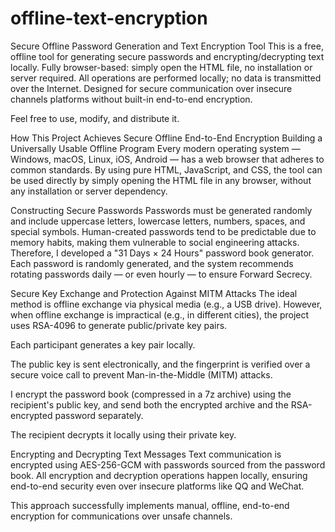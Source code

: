 # offline-text-encryption
Secure Offline Password Generation and Text Encryption Tool
This is a free, offline tool for generating secure passwords and encrypting/decrypting text locally.
Fully browser-based: simply open the HTML file, no installation or server required.
All operations are performed locally; no data is transmitted over the Internet.
Designed for secure communication over insecure channels platforms without built-in end-to-end encryption.

Feel free to use, modify, and distribute it.

How This Project Achieves Secure Offline End-to-End Encryption
Building a Universally Usable Offline Program
Every modern operating system — Windows, macOS, Linux, iOS, Android — has a web browser that adheres to common standards. By using pure HTML, JavaScript, and CSS, the tool can be used directly by simply opening the HTML file in any browser, without any installation or server dependency.

Constructing Secure Passwords
Passwords must be generated randomly and include uppercase letters, lowercase letters, numbers, spaces, and special symbols. Human-created passwords tend to be predictable due to memory habits, making them vulnerable to social engineering attacks. Therefore, I developed a "31 Days × 24 Hours" password book generator. Each password is randomly generated, and the system recommends rotating passwords daily — or even hourly — to ensure Forward Secrecy.

Secure Key Exchange and Protection Against MITM Attacks
The ideal method is offline exchange via physical media (e.g., a USB drive). However, when offline exchange is impractical (e.g., in different cities), the project uses RSA-4096 to generate public/private key pairs.

Each participant generates a key pair locally.

The public key is sent electronically, and the fingerprint is verified over a secure voice call to prevent Man-in-the-Middle (MITM) attacks.

I encrypt the password book (compressed in a 7z archive) using the recipient's public key, and send both the encrypted archive and the RSA-encrypted password separately.

The recipient decrypts it locally using their private key.

Encrypting and Decrypting Text Messages
Text communication is encrypted using AES-256-GCM with passwords sourced from the password book. All encryption and decryption operations happen locally, ensuring end-to-end security even over insecure platforms like QQ and WeChat.

This approach successfully implements manual, offline, end-to-end encryption for communications over unsafe channels.
